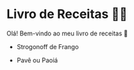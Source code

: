 # Livro de Receitas :man_cook:

Olá! Bem-vindo ao meu livro de receitas :wave:

- Strogonoff de Frango

- Pavê ou Paoiá

  ​